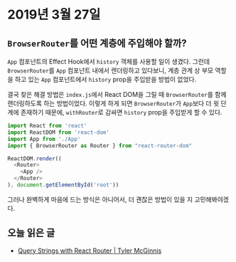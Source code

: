 # 2019년 3월 27일

## `BrowserRouter`를 어떤 계층에 주입해야 할까?

`App` 컴포넌트의 Effect Hook에서 `history` 객체를 사용할 일이 생겼다. 그런데 `BrowserRouter`를 `App` 컴포넌트 내에서 렌더링하고 있다보니, 계층 관계 상 부모 역할을 하고 있는 `App` 컴포넌트에서 `history` prop을 주입받을 방법이 없었다.

결국 찾은 해결 방법은 `index.js`에서 React DOM을 그릴 때 `BrowserRouter`를 함께 렌더링하도록 하는 방법이었다. 이렇게 하게 되면 `BrowserRouter`가 `App`보다 더 윗 단계에 존재하기 때문에, `withRouter`로 감싸면 `history` prop을 주입받게 할 수 있다.

```javascript
import React from 'react'
import ReactDOM from 'react-dom'
import App from './App'
import { BrowserRouter as Router } from "react-router-dom"

ReactDOM.render((
  <Router>
    <App />
  </Router>
), document.getElementById('root'))
```

그러나 완벽하게 마음에 드는 방식은 아니어서, 더 괜찮은 방법이 있을 지 고민해봐야겠다.

## 오늘 읽은 글

* [Query Strings with React Router | Tyler McGinnis](https://tylermcginnis.com/react-router-query-strings/)

